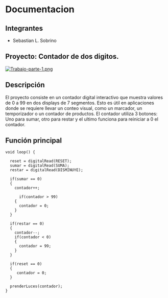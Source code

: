 # Documentacion

## Integrantes

* Sebastian L. Sobrino

## Proyecto: Contador de dos digitos.

[![Trabajo-parte-1.png](https://i.postimg.cc/Pqc3Sm8Z/Trabajo-parte-1.png)](https://postimg.cc/R37LFJdV)

## Descripción
El proyecto consiste en un contador digital interactivo que muestra valores de 0 a 99 en dos displays de 7 segmentos. Esto es útil en aplicaciones donde se requiere llevar un conteo visual, como un marcador, un temporizador o un contador de productos. El contador utiliza 3 botones: Uno para sumar, otro para restar y el ultimo funciona para reiniciar a 0 el contador.

## Función principal
```
void loop() {      

  reset = digitalRead(RESET);
  sumar = digitalRead(SUMA);
  restar = digitalRead(DISMINUYE);
  
  if(sumar == 0)
  {
  	contador++;
   
      if(contador > 99)
    {
      contador = 0;
    }
  }
  
  if(restar == 0)
  {
    contador--;
    if(contador < 0)
    {
      contador = 99;
    }
  }
  
  if(reset == 0)
  {
     contador = 0;
  } 
  
  prenderLuces(contador);
}
```
